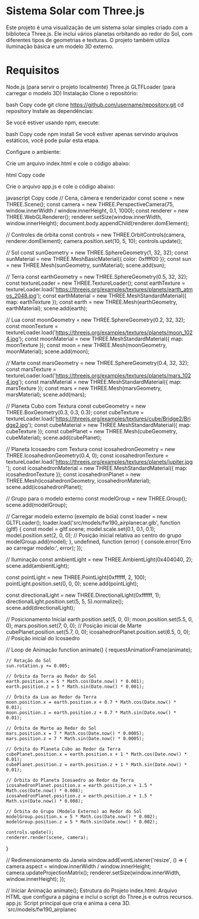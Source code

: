 # Sistema Solar com Three.js
Este projeto é uma visualização de um sistema solar simples criado com a biblioteca Three.js. Ele inclui vários planetas orbitando ao redor do Sol, com diferentes tipos de geometrias e texturas. O projeto também utiliza iluminação básica e um modelo 3D externo.

# Requisitos
Node.js (para servir o projeto localmente)
Three.js
GLTFLoader (para carregar o modelo 3D)
Instalação
Clone o repositório:

bash
Copy code
git clone https://github.com/username/repository.git
cd repository
Instale as dependências:

Se você estiver usando npm, execute:

bash
Copy code
npm install
Se você estiver apenas servindo arquivos estáticos, você pode pular esta etapa.

Configure o ambiente:

Crie um arquivo index.html e cole o código abaixo:

html
Copy code
<!DOCTYPE html>
<html lang="en">
<head>
    <meta charset="UTF-8">
    <meta name="viewport" content="width=device-width, initial-scale=1.0">
    <title>Sistema Solar com Three.js</title>
    <style>
        body { margin: 0; }
        canvas { display: block; }
    </style>
</head>
<body>
    <script src="https://cdn.jsdelivr.net/npm/three@0.146.0/build/three.min.js"></script>
    <script src="https://cdn.jsdelivr.net/npm/three@0.146.0/examples/jsm/controls/OrbitControls.js"></script>
    <script src="https://cdn.jsdelivr.net/npm/three@0.146.0/examples/jsm/loaders/GLTFLoader.js"></script>
    <script src="app.js"></script>
</body>
</html>
Crie o arquivo app.js e cole o código abaixo:

javascript
Copy code
// Cena, câmera e renderizador
const scene = new THREE.Scene();
const camera = new THREE.PerspectiveCamera(75, window.innerWidth / window.innerHeight, 0.1, 1000);
const renderer = new THREE.WebGLRenderer();
renderer.setSize(window.innerWidth, window.innerHeight);
document.body.appendChild(renderer.domElement);

// Controles de órbita
const controls = new THREE.OrbitControls(camera, renderer.domElement);
camera.position.set(10, 5, 10);
controls.update();

// Sol
const sunGeometry = new THREE.SphereGeometry(1, 32, 32);
const sunMaterial = new THREE.MeshBasicMaterial({ color: 0xffff00 });
const sun = new THREE.Mesh(sunGeometry, sunMaterial);
scene.add(sun);

// Terra
const earthGeometry = new THREE.SphereGeometry(0.5, 32, 32);
const textureLoader = new THREE.TextureLoader();
const earthTexture = textureLoader.load('https://threejs.org/examples/textures/planets/earth_atmos_2048.jpg');
const earthMaterial = new THREE.MeshStandardMaterial({ map: earthTexture });
const earth = new THREE.Mesh(earthGeometry, earthMaterial);
scene.add(earth);

// Lua
const moonGeometry = new THREE.SphereGeometry(0.2, 32, 32);
const moonTexture = textureLoader.load('https://threejs.org/examples/textures/planets/moon_1024.jpg');
const moonMaterial = new THREE.MeshStandardMaterial({ map: moonTexture });
const moon = new THREE.Mesh(moonGeometry, moonMaterial);
scene.add(moon);

// Marte
const marsGeometry = new THREE.SphereGeometry(0.4, 32, 32);
const marsTexture = textureLoader.load('https://threejs.org/examples/textures/planets/mars_1024.jpg');
const marsMaterial = new THREE.MeshStandardMaterial({ map: marsTexture });
const mars = new THREE.Mesh(marsGeometry, marsMaterial);
scene.add(mars);

// Planeta Cubo com Textura
const cubeGeometry = new THREE.BoxGeometry(0.3, 0.3, 0.3);
const cubeTexture = textureLoader.load('https://threejs.org/examples/textures/cube/Bridge2/Bridge2.jpg');
const cubeMaterial = new THREE.MeshStandardMaterial({ map: cubeTexture });
const cubePlanet = new THREE.Mesh(cubeGeometry, cubeMaterial);
scene.add(cubePlanet);

// Planeta Icosaedro com Textura
const icosahedronGeometry = new THREE.IcosahedronGeometry(0.4, 0);
const icosahedronTexture = textureLoader.load('https://threejs.org/examples/textures/planets/jupiter.jpg');
const icosahedronMaterial = new THREE.MeshStandardMaterial({ map: icosahedronTexture });
const icosahedronPlanet = new THREE.Mesh(icosahedronGeometry, icosahedronMaterial);
scene.add(icosahedronPlanet);

// Grupo para o modelo externo
const modelGroup = new THREE.Group();
scene.add(modelGroup);

// Carregar modelo externo (exemplo de bóia)
const loader = new GLTFLoader();
loader.load('src/models/fw190_airplanecar.glb', function (gltf) {
    const model = gltf.scene;
    model.scale.set(0.1, 0.1, 0.1);
    model.position.set(2, 0, 0); // Posição inicial relativa ao centro do grupo
    modelGroup.add(model);
}, undefined, function (error) {
    console.error('Erro ao carregar modelo:', error);
});

// Iluminação
const ambientLight = new THREE.AmbientLight(0x404040, 2);
scene.add(ambientLight);

const pointLight = new THREE.PointLight(0xffffff, 2, 100);
pointLight.position.set(0, 0, 0);
scene.add(pointLight);

const directionalLight = new THREE.DirectionalLight(0xffffff, 1);
directionalLight.position.set(5, 5, 5).normalize();
scene.add(directionalLight);

// Posicionamento Inicial
earth.position.set(5, 0, 0);
moon.position.set(5.5, 0, 0);
mars.position.set(7, 0, 0); // Posição inicial de Marte
cubePlanet.position.set(5.7, 0, 0);
icosahedronPlanet.position.set(6.5, 0, 0); // Posição inicial do Icosaedro

// Loop de Animação
function animate() {
    requestAnimationFrame(animate);

    // Rotação do Sol
    sun.rotation.y += 0.005;

    // Órbita da Terra ao Redor do Sol
    earth.position.x = 5 * Math.cos(Date.now() * 0.001);
    earth.position.z = 5 * Math.sin(Date.now() * 0.001);

    // Órbita da Lua ao Redor da Terra
    moon.position.x = earth.position.x + 0.7 * Math.cos(Date.now() * 0.01);
    moon.position.z = earth.position.z + 0.7 * Math.sin(Date.now() * 0.01);

    // Órbita de Marte ao Redor do Sol
    mars.position.x = 7 * Math.cos(Date.now() * 0.0005);
    mars.position.z = 7 * Math.sin(Date.now() * 0.0005);

    // Órbita do Planeta Cubo ao Redor da Terra
    cubePlanet.position.x = earth.position.x + 1 * Math.cos(Date.now() * 0.01);
    cubePlanet.position.z = earth.position.z + 1 * Math.sin(Date.now() * 0.01);

    // Órbita do Planeta Icosaedro ao Redor da Terra
    icosahedronPlanet.position.x = earth.position.x + 1.5 * Math.cos(Date.now() * 0.008);
    icosahedronPlanet.position.z = earth.position.z + 1.5 * Math.sin(Date.now() * 0.008);

    // Órbita do Grupo (Modelo Externo) ao Redor do Sol
    modelGroup.position.x = 5 * Math.cos(Date.now() * 0.002);
    modelGroup.position.z = 5 * Math.sin(Date.now() * 0.002);

    controls.update();
    renderer.render(scene, camera);
}

// Redimensionamento da Janela
window.addEventListener('resize', () => {
    camera.aspect = window.innerWidth / window.innerHeight;
    camera.updateProjectionMatrix();
    renderer.setSize(window.innerWidth, window.innerHeight);
});

// Iniciar Animação
animate();
Estrutura do Projeto
index.html: Arquivo HTML que configura a página e inclui o script do Three.js e outros recursos.
app.js: Script principal que cria e anima a cena 3D.
`src/models/fw190_airplanec
